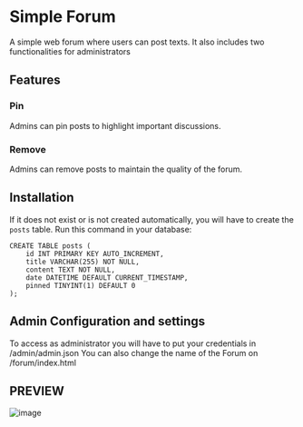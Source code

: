 # Simple Forum

A simple web forum where users can post texts. It also includes two functionalities for administrators

## Features

### Pin
Admins can pin posts to highlight important discussions.

### Remove
Admins can remove posts to maintain the quality of the forum.

## Installation

If it does not exist or is not created automatically, you will have to create the `posts` table. Run this command in your database:

```
CREATE TABLE posts (
    id INT PRIMARY KEY AUTO_INCREMENT,
    title VARCHAR(255) NOT NULL,
    content TEXT NOT NULL,
    date DATETIME DEFAULT CURRENT_TIMESTAMP,
    pinned TINYINT(1) DEFAULT 0
);
```

## Admin Configuration and settings
To access as administrator you will have to put your credentials in /admin/admin.json
You can also change the name of the Forum on /forum/index.html


## PREVIEW
![image](https://github.com/user-attachments/assets/c701aa72-a0d0-4871-a59e-95999d33dd91)

